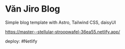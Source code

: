 # Văn Jiro Blog

Simple blog template with Astro, Tailwind CSS, daisyUI

https://master--stellular-stroopwafel-36ea55.netlify.app/

deploy: #Netlify


